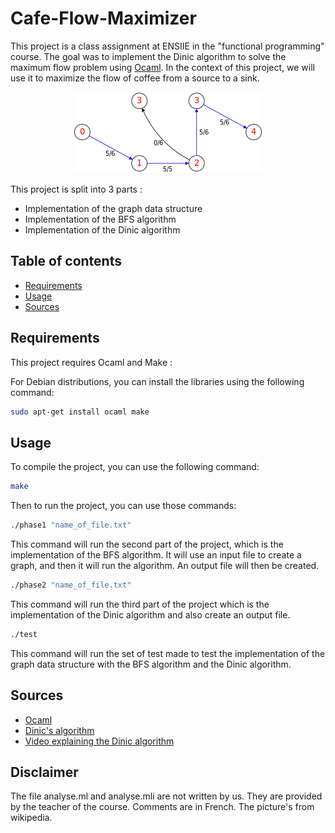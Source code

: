# Cafe-Flow-Maximizer

This project is a class assignment at ENSIIE in the "functional programming" course. 
The goal was to implement the Dinic algorithm to solve the maximum flow problem using [Ocaml](https://ocaml.org/).
In the context of this project, we will use it to maximize the flow of coffee from a source to a sink.

<p align="center">
    <img src="img/Dinic_algorithm.png" alt="Dinic's algorithm">
</p>

This project is split into 3 parts : 
- Implementation of the graph data structure 
- Implementation of the BFS algorithm
- Implementation of the Dinic algorithm 

## Table of contents

 - [Requirements](#requirements)
 - [Usage](#usage)
 - [Sources](#sources)

## Requirements

This project requires Ocaml and Make :

For Debian distributions, you can install the libraries using the following command:

```bash
sudo apt-get install ocaml make
```

## Usage

To compile the project, you can use the following command:

```bash
make 
```

Then to run the project, you can use those commands:

```bash
./phase1 "name_of_file.txt"
```
This command will run the second part of the project, which is the implementation of the BFS algorithm.
It will use an input file to create a graph, and then it will run the algorithm.
An output file will then be created.

```bash
./phase2 "name_of_file.txt"
```
This command will run the third part of the project which is the implementation of the Dinic algorithm and also create an output file.

```bash
./test
```
This command will run the set of test made to test the implementation of the graph data structure with the BFS algorithm and the Dinic algorithm.



## Sources

- [Ocaml](https://ocaml.org/)
- [Dinic's algorithm](https://en.wikipedia.org/wiki/Dinic's_algorithm)
- [Video explaining the Dinic algorithm](https://www.youtube.com/watch?v=M6cm8UeeziI)

## Disclaimer

The file analyse.ml and analyse.mli are not written by us.
They are provided by the teacher of the course.
Comments are in French.
The picture's from wikipedia.
